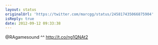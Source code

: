 ```yaml
---
layout: status
originalUrl: 'https://twitter.com/marcgg/status/245817435066875904'
isReply: true
date: 2012-09-12 09:33:38
---
```


@RAgamesound ^^ http://t.co/ng1QNAt2
